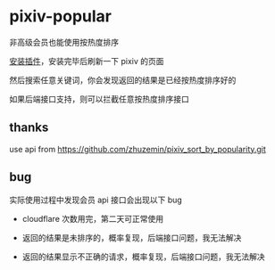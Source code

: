 <!--
 * @Date: 2021-03-14 17:01:02
 * @LastEditors: lisonge
 * @Author: lisonge
 * @LastEditTime: 2021-05-05 00:31:19
-->

# pixiv-popular

非高级会员也能使用按热度排序

[安装插件](https://greasyfork.org/zh-CN/scripts/423826)，安装完毕后刷新一下 pixiv 的页面

然后搜索任意关键词，你会发现返回的结果是已经按热度排序好的

如果后端接口支持，则可以拦截任意按热度排序接口

## thanks

use api from <https://github.com/zhuzemin/pixiv_sort_by_popularity.git>

## bug

实际使用过程中发现会员 api 接口会出现以下 bug

- cloudflare 次数用完，第二天可正常使用

- 返回的结果是未排序的，概率复现，后端接口问题，我无法解决

- 返回的结果显示不正确的请求，概率复现，后端接口问题，我无法解决
